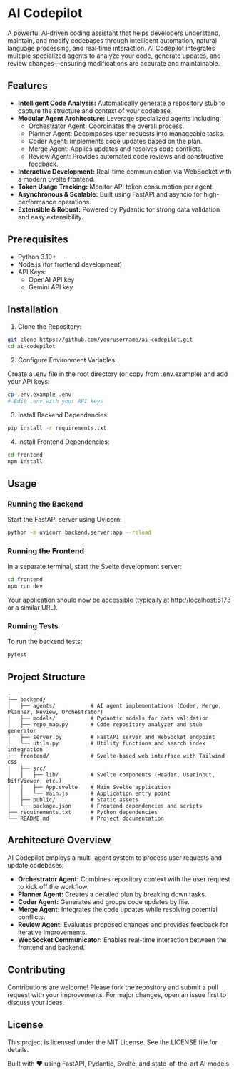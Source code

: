 # AI Codepilot

A powerful AI‐driven coding assistant that helps developers understand, maintain, and modify codebases through intelligent automation, natural language processing, and real‐time interaction. AI Codepilot integrates multiple specialized agents to analyze your code, generate updates, and review changes—ensuring modifications are accurate and maintainable.

## Features

- **Intelligent Code Analysis:** Automatically generate a repository stub to capture the structure and context of your codebase.
- **Modular Agent Architecture:** Leverage specialized agents including:
  - Orchestrator Agent: Coordinates the overall process.
  - Planner Agent: Decomposes user requests into manageable tasks.
  - Coder Agent: Implements code updates based on the plan.
  - Merge Agent: Applies updates and resolves code conflicts.
  - Review Agent: Provides automated code reviews and constructive feedback.
- **Interactive Development:** Real-time communication via WebSocket with a modern Svelte frontend.
- **Token Usage Tracking:** Monitor API token consumption per agent.
- **Asynchronous & Scalable:** Built using FastAPI and asyncio for high-performance operations.
- **Extensible & Robust:** Powered by Pydantic for strong data validation and easy extensibility.

## Prerequisites

- Python 3.10+
- Node.js (for frontend development)
- API Keys:
  - OpenAI API key
  - Gemini API key

## Installation

1. Clone the Repository:

```bash
git clone https://github.com/yourusername/ai-codepilot.git
cd ai-codepilot
```

2. Configure Environment Variables:

Create a .env file in the root directory (or copy from .env.example) and add your API keys:

```bash
cp .env.example .env
# Edit .env with your API keys
```

3. Install Backend Dependencies:

```bash
pip install -r requirements.txt
```

4. Install Frontend Dependencies:

```bash
cd frontend
npm install
```

## Usage

### Running the Backend

Start the FastAPI server using Uvicorn:

```bash
python -m uvicorn backend.server:app --reload
```

### Running the Frontend

In a separate terminal, start the Svelte development server:

```bash
cd frontend
npm run dev
```

Your application should now be accessible (typically at http://localhost:5173 or a similar URL).

### Running Tests

To run the backend tests:

```bash
pytest
```

## Project Structure

```
.
├── backend/
│   ├── agents/           # AI agent implementations (Coder, Merge, Planner, Review, Orchestrator)
│   ├── models/           # Pydantic models for data validation
│   ├── repo_map.py       # Code repository analyzer and stub generator
│   ├── server.py         # FastAPI server and WebSocket endpoint
│   └── utils.py          # Utility functions and search index integration
├── frontend/             # Svelte-based web interface with Tailwind CSS
│   ├── src/
│   │   ├── lib/          # Svelte components (Header, UserInput, DiffViewer, etc.)
│   │   ├── App.svelte    # Main Svelte application
│   │   └── main.js       # Application entry point
│   ├── public/           # Static assets
│   └── package.json      # Frontend dependencies and scripts
├── requirements.txt      # Python dependencies
└── README.md             # Project documentation
```

## Architecture Overview

AI Codepilot employs a multi-agent system to process user requests and update codebases:

- **Orchestrator Agent:** Combines repository context with the user request to kick off the workflow.
- **Planner Agent:** Creates a detailed plan by breaking down tasks.
- **Coder Agent:** Generates and groups code updates by file.
- **Merge Agent:** Integrates the code updates while resolving potential conflicts.
- **Review Agent:** Evaluates proposed changes and provides feedback for iterative improvements.
- **WebSocket Communicator:** Enables real-time interaction between the frontend and backend.

## Contributing

Contributions are welcome! Please fork the repository and submit a pull request with your improvements. For major changes, open an issue first to discuss your ideas.

## License

This project is licensed under the MIT License. See the LICENSE file for details.

Built with ❤️ using FastAPI, Pydantic, Svelte, and state-of-the-art AI models.